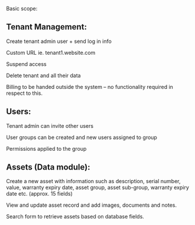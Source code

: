 Basic scope:

## Tenant Management:

Create tenant admin user + send log in info

Custom URL ie. tenant1.website.com

Suspend access  

Delete tenant and all their data

Billing to be handed outside the system – no functionality required in respect to this.  



## Users:

Tenant admin can invite other users

User groups can be created and new users assigned to group

Permissions applied to the group


## Assets (Data module):

Create a new asset with information such as description, serial number, value, warranty expiry date, asset group, asset sub-group, warranty expiry date etc. (approx. 15 fields)  

View and update asset record and add images, documents and notes.  

Search form to retrieve assets based on database fields.  
